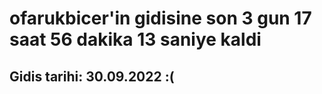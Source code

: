 # ofarukbicer'in gidisine son 3 gun 17 saat 56 dakika 13 saniye kaldi

## Gidis tarihi: 30.09.2022 :(